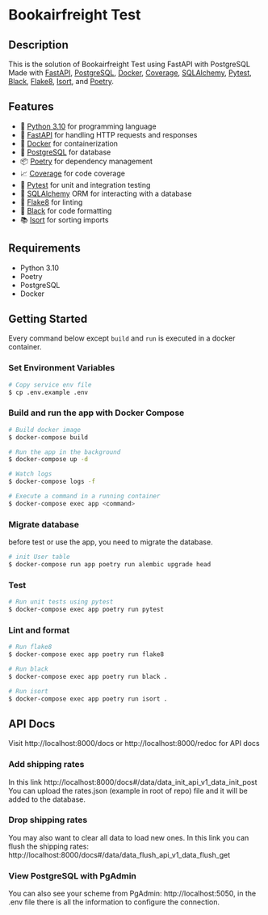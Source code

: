 # Bookairfreight Test

## Description

This is the solution of Bookairfreight Test using FastAPI with PostgreSQL \
Made with [FastAPI](https://fastapi.tiangolo.com), [PostgreSQL](https://www.postgresql.org/docs), [Docker](https://docs.docker.com), [Coverage](https://coverage.readthedocs.io/en/6.5.0/), [SQLAlchemy](https://docs.sqlalchemy.org/en/14/), [Pytest](https://docs.pytest.org/en/7.2.x/), [Black](https://black.readthedocs.io/en/stable/), [Flake8](https://flake8.pycqa.org/en/latest/), [Isort](https://pycqa.github.io/isort/),
and [Poetry](https://python-poetry.org/docs).

## Features

- 🐍 [Python 3.10](https://docs.python.org/3/) for programming language
- 🚀 [FastAPI](https://fastapi.tiangolo.com) for handling HTTP requests and responses
- 🐳 [Docker](https://docs.docker.com) for containerization
- 🐘 [PostgreSQL](https://www.postgresql.org/docs) for database
- 📦 [Poetry](https://python-poetry.org/docs) for dependency management
- 📈 [Coverage](https://coverage.readthedocs.io/en/6.5.0/) for code coverage
- 🧪 [Pytest](https://docs.pytest.org/en/7.2.x/) for unit and integration testing
- 💾 [SQLAlchemy](https://docs.sqlalchemy.org/en/14/) ORM for interacting with a database
- 🚧 [Flake8](https://flake8.pycqa.org/en/latest/) for linting
- 🎨 [Black](https://black.readthedocs.io/en/stable/) for code formatting
- 📚 [Isort](https://pycqa.github.io/isort/) for sorting imports

## Requirements

- Python 3.10
- Poetry
- PostgreSQL
- Docker

## Getting Started

Every command below except `build` and `run` is executed in a docker container.

### Set Environment Variables

```bash
# Copy service env file
$ cp .env.example .env
```

### Build and run the app with Docker Compose

```bash
# Build docker image
$ docker-compose build

# Run the app in the background
$ docker-compose up -d

# Watch logs
$ docker-compose logs -f

# Execute a command in a running container
$ docker-compose exec app <command>
```

### Migrate database

before test or use the app, you need to migrate the database.

```bash
# init User table
$ docker-compose run app poetry run alembic upgrade head
```

### Test

```bash
# Run unit tests using pytest
$ docker-compose exec app poetry run pytest
```

### Lint and format

```bash
# Run flake8
$ docker-compose exec app poetry run flake8

# Run black
$ docker-compose exec app poetry run black .

# Run isort
$ docker-compose exec app poetry run isort .
```

## API Docs

Visit http://localhost:8000/docs or http://localhost:8000/redoc for API docs

### Add shipping rates

In this link http://localhost:8000/docs#/data/data_init_api_v1_data_init_post
You can upload the rates.json (example in root of repo) file and it will be added to the database.

### Drop shipping rates

You may also want to clear all data to load new ones. In this link you can flush the shipping rates: http://localhost:8000/docs#/data/data_flush_api_v1_data_flush_get

### View PostgreSQL with PgAdmin

You can also see your scheme from PgAdmin: http://localhost:5050, in the .env file there is all the information to configure the connection.
